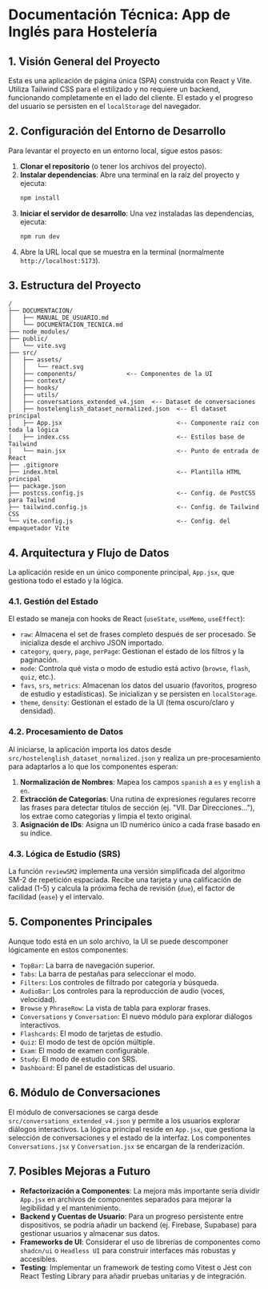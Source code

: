 # Documentación Técnica: App de Inglés para Hostelería

## 1. Visión General del Proyecto

Esta es una aplicación de página única (SPA) construida con React y Vite. Utiliza Tailwind CSS para el estilizado y no requiere un backend, funcionando completamente en el lado del cliente. El estado y el progreso del usuario se persisten en el `localStorage` del navegador.

## 2. Configuración del Entorno de Desarrollo

Para levantar el proyecto en un entorno local, sigue estos pasos:

1.  **Clonar el repositorio** (o tener los archivos del proyecto).
2.  **Instalar dependencias**: Abre una terminal en la raíz del proyecto y ejecuta:
    ```bash
    npm install
    ```
3.  **Iniciar el servidor de desarrollo**: Una vez instaladas las dependencias, ejecuta:
    ```bash
    npm run dev
    ```
4.  Abre la URL local que se muestra en la terminal (normalmente `http://localhost:5173`).

## 3. Estructura del Proyecto

```
/
├── DOCUMENTACION/
│   ├── MANUAL_DE_USUARIO.md
│   └── DOCUMENTACION_TECNICA.md
├── node_modules/
├── public/
│   └── vite.svg
├── src/
│   ├── assets/
│   │   └── react.svg
│   ├── components/              <-- Componentes de la UI
│   ├── context/
│   ├── hooks/
│   ├── utils/
│   ├── conversations_extended_v4.json  <-- Dataset de conversaciones
│   ├── hostelenglish_dataset_normalized.json  <-- El dataset principal
│   ├── App.jsx                                <-- Componente raíz con toda la lógica
│   ├── index.css                              <-- Estilos base de Tailwind
│   └── main.jsx                               <-- Punto de entrada de React
├── .gitignore
├── index.html                                 <-- Plantilla HTML principal
├── package.json
├── postcss.config.js                          <-- Config. de PostCSS para Tailwind
├── tailwind.config.js                         <-- Config. de Tailwind CSS
└── vite.config.js                             <-- Config. del empaquetador Vite
```

## 4. Arquitectura y Flujo de Datos

La aplicación reside en un único componente principal, `App.jsx`, que gestiona todo el estado y la lógica.

### 4.1. Gestión del Estado

El estado se maneja con hooks de React (`useState`, `useMemo`, `useEffect`):

- `raw`: Almacena el set de frases completo después de ser procesado. Se inicializa desde el archivo JSON importado.
- `category`, `query`, `page`, `perPage`: Gestionan el estado de los filtros y la paginación.
- `mode`: Controla qué vista o modo de estudio está activo (`browse`, `flash`, `quiz`, etc.).
- `favs`, `srs`, `metrics`: Almacenan los datos del usuario (favoritos, progreso de estudio y estadísticas). Se inicializan y se persisten en `localStorage`.
- `theme`, `density`: Gestionan el estado de la UI (tema oscuro/claro y densidad).

### 4.2. Procesamiento de Datos

Al iniciarse, la aplicación importa los datos desde `src/hostelenglish_dataset_normalized.json` y realiza un pre-procesamiento para adaptarlos a lo que los componentes esperan:

1.  **Normalización de Nombres**: Mapea los campos `spanish` a `es` y `english` a `en`.
2.  **Extracción de Categorías**: Una rutina de expresiones regulares recorre las frases para detectar títulos de sección (ej. "VII. Dar Direcciones..."), los extrae como categorías y limpia el texto original.
3.  **Asignación de IDs**: Asigna un ID numérico único a cada frase basado en su índice.

### 4.3. Lógica de Estudio (SRS)

La función `reviewSM2` implementa una versión simplificada del algoritmo SM-2 de repetición espaciada. Recibe una tarjeta y una calificación de calidad (1-5) y calcula la próxima fecha de revisión (`due`), el factor de facilidad (`ease`) y el intervalo.

## 5. Componentes Principales

Aunque todo está en un solo archivo, la UI se puede descomponer lógicamente en estos componentes:

- `TopBar`: La barra de navegación superior.
- `Tabs`: La barra de pestañas para seleccionar el modo.
- `Filters`: Los controles de filtrado por categoría y búsqueda.
- `AudioBar`: Los controles para la reproducción de audio (voces, velocidad).
- `Browse` y `PhraseRow`: La vista de tabla para explorar frases.
- `Conversations` y `Conversation`: El nuevo módulo para explorar diálogos interactivos.
- `Flashcards`: El modo de tarjetas de estudio.
- `Quiz`: El modo de test de opción múltiple.
- `Exam`: El modo de examen configurable.
- `Study`: El modo de estudio con SRS.
- `Dashboard`: El panel de estadísticas del usuario.

## 6. Módulo de Conversaciones

El módulo de conversaciones se carga desde `src/conversations_extended_v4.json` y permite a los usuarios explorar diálogos interactivos. La lógica principal reside en `App.jsx`, que gestiona la selección de conversaciones y el estado de la interfaz. Los componentes `Conversations.jsx` y `Conversation.jsx` se encargan de la renderización.

## 7. Posibles Mejoras a Futuro

- **Refactorización a Componentes**: La mejora más importante sería dividir `App.jsx` en archivos de componentes separados para mejorar la legibilidad y el mantenimiento.
- **Backend y Cuentas de Usuario**: Para un progreso persistente entre dispositivos, se podría añadir un backend (ej. Firebase, Supabase) para gestionar usuarios y almacenar sus datos.
- **Frameworks de UI**: Considerar el uso de librerías de componentes como `shadcn/ui` o `Headless UI` para construir interfaces más robustas y accesibles.
- **Testing**: Implementar un framework de testing como Vitest o Jest con React Testing Library para añadir pruebas unitarias y de integración.
